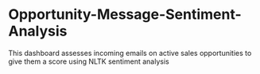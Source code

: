 # Opportunity-Message-Sentiment-Analysis
This dashboard assesses incoming emails on active sales opportunities to give them a score using NLTK sentiment analysis
